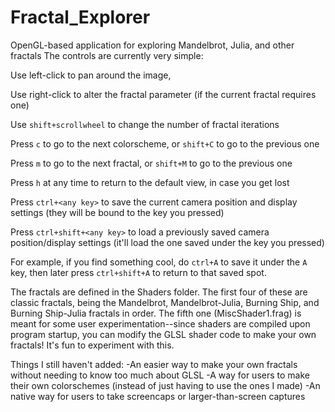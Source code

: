 # Fractal_Explorer
OpenGL-based application for exploring Mandelbrot, Julia, and other fractals
The controls are currently very simple:

Use left-click to pan around the image,

Use right-click to alter the fractal parameter (if the current fractal requires one)

Use `shift+scrollwheel` to change the number of fractal iterations

Press `c` to go to the next colorscheme, or `shift+C` to go to the previous one

Press `m` to go to the next fractal, or `shift+M` to go to the previous one

Press `h` at any time to return to the default view, in case you get lost

Press `ctrl+<any key>` to save the current camera position and display settings (they will be bound to the key you pressed)

Press `ctrl+shift+<any key>` to load a previously saved camera position/display settings (it'll load the one saved under the key you pressed)

For example, if you find something cool, do `ctrl+A` to save it under the `A` key, then later press `ctrl+shift+A` to return to that saved spot.

The fractals are defined in the Shaders folder. 
The first four of these are classic fractals, being the Mandelbrot, Mandelbrot-Julia, Burning Ship, and Burning Ship-Julia fractals in order.
The fifth one (MiscShader1.frag) is meant for some user experimentation--since shaders are compiled upon program startup,
you can modify the GLSL shader code to make your own fractals! It's fun to experiment with this.

Things I still haven't added:
-An easier way to make your own fractals without needing to know too much about GLSL
-A way for users to make their own colorschemes (instead of just having to use the ones I made)
-An native way for users to take screencaps or larger-than-screen captures
